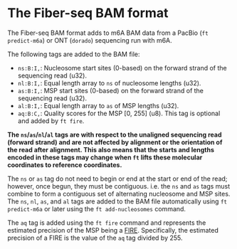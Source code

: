 # The Fiber-seq BAM format

The Fiber-seq BAM format adds to m6A BAM data from a PacBio (`ft predict-m6a`) or ONT (`dorado`) sequencing run with m6A.

The following tags are added to the BAM file:

- `ns:B:I,`: Nucleosome start sites (0-based) on the forward strand of the sequencing read (u32).
- `nl:B:I,`: Equal length array to `ns` of nucleosome lengths (u32).
- `as:B:I,`: MSP start sites (0-based) on the forward strand of the sequencing read (u32).
- `al:B:I,`: Equal length array to `as` of MSP lengths (u32).
- `aq:B:C,`: Quality scores for the MSP [0, 255] (u8). This tag is optional and added by `ft fire`.

**The `ns`/`as`/`nl`/`al` tags are with respect to the unaligned sequencing read (forward strand) and are not affected by alignment or the orientation of the read after alignment. This also means that the starts and lengths encoded in these tags may change when `ft` lifts these molecular coordinates to reference coordinates.**

The `ns` or `as` tag do not need to begin or end at the start or end of the read; however, once begun, they must be contiguous. i.e. the `ns` and `as` tags must combine to form a contiguous set of alternating nucleosome and MSP sites. The `ns`, `nl`, `as`, and `al` tags are added to the BAM file automatically using `ft predict-m6a` or later using the `ft add-nucleosomes` command.

The `aq` tag is added using the `ft fire` command and represents the estimated precision of the MSP being a [FIRE](glossary.md#fire). Specifically, the estimated precision of a FIRE is the value of the `aq` tag divided by 255.
